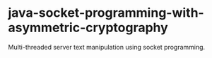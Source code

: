 # java-socket-programming-with-asymmetric-cryptography
Multi-threaded server text manipulation using socket programming.
